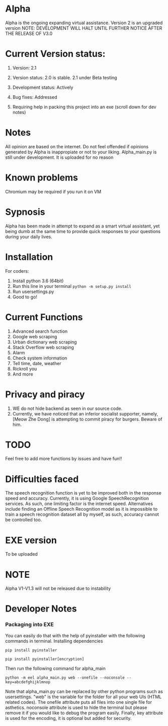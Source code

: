 # Alpha
Alpha is the ongoing expanding virtual assistance. Version 2 is an upgraded version
NOTE: DEVELOPMENT WILL HALT UNTIL FURTHER NOTICE AFTER THE RELEASE OF V3.0 
# Current Version status:
1. Version: 2.1

2. Version status: 2.0 is stable. 2.1 under Beta testing

3. Development status: Actively 

4. Bug fixes: Addressed

5. Requiring help in packing this project into an exe (scroll down for dev notes)
# Notes
All opinion are based on the internet. Do not feel offended if opinions generated by Alpha is inappropiate or not to your liking.
Alpha_main.py is still under development. It is uploaded for no reason

# Known problems
Chromium may be required if you run it on VM
# Sypnosis 

Alpha has been made in attempt to expand as a smart virtual assistant, yet being dumb at the same time to provide quick responses to your questions during your daily lives.

# Installation
For coders:
1. Install python 3.6 (64bit)
2. Run this line in your terminal
``` python -m setup.py install ```
3. Run usersettings.py
4. Good to go!

# Current Functions
1. Advanced search function
2. Google web scraping
3. Urban dictionary web scraping
4. Stack Overflow web scraping
5. Alarm
6. Check system information
7. Tell time, date, weather
8. Rickroll you
9. And more

# Privacy and piracy
1. WE do not hide backend as seen in our source code.
2. Currently, we have noticed that an inferior socialist supporter, namely, [Meow Zhe Dong] is attempting to commit piracy for burgers. Beware of him.

# TODO
Feel free to add more functions by issues and have fun!!

# Difficulties faced 
The speech recognition function is yet to be improved both in the response speed and accuracy. Currently, it is using Google SpeechRecognition services. As such, one limiting factor is the internet speed. Alternatives include finding an Offline Speech Recognition model as it is impossible to train a speech recognition dataset all by myself, as such, accuracy cannot be controlled too.

# EXE version
To be uploaded

# NOTE
Alpha V1-V1.3 will not be released due to instability


# Developer Notes

### Packaging into EXE 
You can easily do that with the help of pyinstaller with the following commands in terminal.
Installing dependencies
```
pip install pyinstaller
```

```
pip install pyinstaller[encryption]
```

Then run the following command for alpha_main
```
python -m eel alpha_main.py web --onefile --noconsole --key=abcdefghijklmnop
```
Note that alpha_main.py can be replaced by other python programs such as usersettings.
 "web" is the variable for the folder for all your web UIs (HTML related codes). 
 The onefile attribute puts all files into one single file for asthetics.
 noconsole attribute is used to hide the terminal but please remove it if you would like to debug the program easily. 
 Finally, key attribute is used for the encoding, it is optional but added for security.

